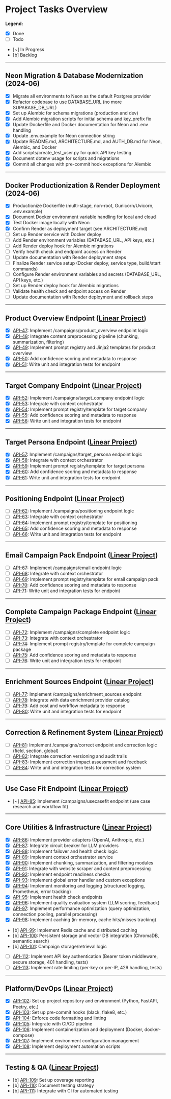 # Project Tasks Overview

**Legend:**  
- [x] Done  
- [ ] Todo  
- [~] In Progress  
- [b] Backlog

---

## Neon Migration & Database Modernization (2024-06)
- [x] Migrate all environments to Neon as the default Postgres provider
- [x] Refactor codebase to use DATABASE_URL (no more SUPABASE_DB_URL)
- [x] Set up Alembic for schema migrations (production and dev)
- [x] Add Alembic migration scripts for initial schema and key_prefix fix
- [x] Update Dockerfile and Docker documentation for Neon and .env handling
- [x] Update .env.example for Neon connection string
- [x] Update README.md, ARCHITECTURE.md, and AUTH_DB.md for Neon, Alembic, and Docker
- [x] Add scripts/create_test_user.py for quick API key testing
- [x] Document dotenv usage for scripts and migrations
- [x] Commit all changes with pre-commit hook exceptions for Alembic

---

## Docker Productionization & Render Deployment (2024-06)
- [x] Productionize Dockerfile (multi-stage, non-root, Gunicorn/Uvicorn, .env.example)
- [x] Document Docker environment variable handling for local and cloud
- [x] Test Docker image locally with Neon
- [x] Confirm Render as deployment target (see ARCHITECTURE.md)
- [ ] Set up Render service with Docker deploy
- [ ] Add Render environment variables (DATABASE_URL, API keys, etc.)
- [ ] Add Render deploy hook for Alembic migrations
- [ ] Verify health check and endpoint access on Render
- [ ] Update documentation with Render deployment steps
- [ ] Finalize Render service setup (Docker deploy, service type, build/start commands)
- [ ] Configure Render environment variables and secrets (DATABASE_URL, API keys, etc.)
- [ ] Set up Render deploy hook for Alembic migrations
- [ ] Validate health check and endpoint access on Render
- [ ] Update documentation with Render deployment and rollback steps

---

## Product Overview Endpoint ([Linear Project](https://linear.app/blossomer/project/product-overview-endpoint-4c2b752b91f1))
- [x] [API-47](https://linear.app/blossomer/issue/API-47/implement-campaignsproduct-overview-endpoint-logic): Implement /campaigns/product_overview endpoint logic
- [x] [API-48](https://linear.app/blossomer/issue/API-48/integrate-content-preprocessing-pipeline): Integrate content preprocessing pipeline (chunking, summarization, filtering)
- [x] [API-49](https://linear.app/blossomer/issue/API-49/implement-prompt-registry-and-jinja2-templates-for-product-overview): Implement prompt registry and Jinja2 templates for product overview
- [x] [API-50](https://linear.app/blossomer/issue/API-50/add-confidence-scoring-and-metadata-to-response): Add confidence scoring and metadata to response
- [x] [API-51](https://linear.app/blossomer/issue/API-51/write-unit-and-integration-tests-for-product-overview-endpoint): Write unit and integration tests for endpoint

---

## Target Company Endpoint ([Linear Project](https://linear.app/blossomer/project/target-company-endpoint-f89c1ba14f3c))
- [x] [API-52](https://linear.app/blossomer/issue/API-52/implement-campaignstarget-company-endpoint-logic): Implement /campaigns/target_company endpoint logic
- [x] [API-53](https://linear.app/blossomer/issue/API-53/integrate-with-context-orchestrator): Integrate with context orchestrator
- [x] [API-54](https://linear.app/blossomer/issue/API-54/implement-prompt-registrytemplate-for-target-company): Implement prompt registry/template for target company
- [x] [API-55](https://linear.app/blossomer/issue/API-55/add-confidence-scoring-and-metadata-to-response): Add confidence scoring and metadata to response
- [x] [API-56](https://linear.app/blossomer/issue/API-56/write-unit-and-integration-tests-for-target-company-endpoint): Write unit and integration tests for endpoint

---

## Target Persona Endpoint ([Linear Project](https://linear.app/blossomer/project/target-persona-endpoint-6a1cbd18b751))
- [x] [API-57](https://linear.app/blossomer/issue/API-57/implement-campaignstarget-persona-endpoint-logic): Implement /campaigns/target_persona endpoint logic
- [x] [API-58](https://linear.app/blossomer/issue/API-58/integrate-with-context-orchestrator): Integrate with context orchestrator
- [x] [API-59](https://linear.app/blossomer/issue/API-59/implement-prompt-registrytemplate-for-target-persona): Implement prompt registry/template for target persona
- [x] [API-60](https://linear.app/blossomer/issue/API-60/add-confidence-scoring-and-metadata-to-response): Add confidence scoring and metadata to response
- [x] [API-61](https://linear.app/blossomer/issue/API-61/write-unit-and-integration-tests-for-target-persona-endpoint): Write unit and integration tests for endpoint

---

## Positioning Endpoint ([Linear Project](https://linear.app/blossomer/project/positioning-endpoint-92715ccb8ba1))
- [ ] [API-62](https://linear.app/blossomer/issue/API-62/implement-campaignspositioning-endpoint-logic): Implement /campaigns/positioning endpoint logic
- [ ] [API-63](https://linear.app/blossomer/issue/API-63/integrate-with-context-orchestrator): Integrate with context orchestrator
- [ ] [API-64](https://linear.app/blossomer/issue/API-64/implement-prompt-registrytemplate-for-positioning): Implement prompt registry/template for positioning
- [ ] [API-65](https://linear.app/blossomer/issue/API-65/add-confidence-scoring-and-metadata-to-response): Add confidence scoring and metadata to response
- [ ] [API-66](https://linear.app/blossomer/issue/API-66/write-unit-and-integration-tests-for-positioning-endpoint): Write unit and integration tests for endpoint

---

## Email Campaign Pack Endpoint ([Linear Project](https://linear.app/blossomer/project/email-campaign-pack-endpoint-f0db36219e36))
- [ ] [API-67](https://linear.app/blossomer/issue/API-67/implement-campaignsemail-endpoint-logic): Implement /campaigns/email endpoint logic
- [ ] [API-68](https://linear.app/blossomer/issue/API-68/integrate-with-context-orchestrator): Integrate with context orchestrator
- [ ] [API-69](https://linear.app/blossomer/issue/API-69/implement-prompt-registrytemplate-for-email-campaign-pack): Implement prompt registry/template for email campaign pack
- [ ] [API-70](https://linear.app/blossomer/issue/API-70/add-confidence-scoring-and-metadata-to-response): Add confidence scoring and metadata to response
- [ ] [API-71](https://linear.app/blossomer/issue/API-71/write-unit-and-integration-tests-for-email-campaign-pack-endpoint): Write unit and integration tests for endpoint

---

## Complete Campaign Package Endpoint ([Linear Project](https://linear.app/blossomer/project/complete-campaign-package-endpoint-d0c5895fbf8e))
- [ ] [API-72](https://linear.app/blossomer/issue/API-72/implement-campaignscomplete-endpoint-logic): Implement /campaigns/complete endpoint logic
- [ ] [API-73](https://linear.app/blossomer/issue/API-73/integrate-with-context-orchestrator): Integrate with context orchestrator
- [ ] [API-74](https://linear.app/blossomer/issue/API-74/implement-prompt-registrytemplate-for-complete-campaign-package): Implement prompt registry/template for complete campaign package
- [ ] [API-75](https://linear.app/blossomer/issue/API-75/add-confidence-scoring-and-metadata-to-response): Add confidence scoring and metadata to response
- [ ] [API-76](https://linear.app/blossomer/issue/API-76/write-unit-and-integration-tests-for-complete-campaign-package): Write unit and integration tests for endpoint

---

## Enrichment Sources Endpoint ([Linear Project](https://linear.app/blossomer/project/enrichment-sources-endpoint-6f53bf1b7b28))
- [ ] [API-77](https://linear.app/blossomer/issue/API-77/implement-campaignsenrichment-sources-endpoint): Implement /campaigns/enrichment_sources endpoint
- [ ] [API-78](https://linear.app/blossomer/issue/API-78/integrate-with-data-enrichment-provider-catalog): Integrate with data enrichment provider catalog
- [ ] [API-79](https://linear.app/blossomer/issue/API-79/add-cost-and-workflow-metadata-to-response): Add cost and workflow metadata to response
- [ ] [API-80](https://linear.app/blossomer/issue/API-80/write-unit-and-integration-tests-for-enrichment-sources-endpoint): Write unit and integration tests for endpoint

---

## Correction & Refinement System ([Linear Project](https://linear.app/blossomer/project/correction-and-refinement-system-5c84d106c128))
- [ ] [API-81](https://linear.app/blossomer/issue/API-81/implement-campaignscorrect-endpoint-and-correction-logic-field-section): Implement /campaigns/correct endpoint and correction logic (field, section, global)
- [ ] [API-82](https://linear.app/blossomer/issue/API-82/integrate-correction-versioning-and-audit-trails): Integrate correction versioning and audit trails
- [ ] [API-83](https://linear.app/blossomer/issue/API-83/implement-correction-impact-assessment-and-feedback): Implement correction impact assessment and feedback
- [ ] [API-84](https://linear.app/blossomer/issue/API-84/write-unit-and-integration-tests-for-correction-system): Write unit and integration tests for correction system

---

## Use Case Fit Endpoint ([Linear Project](https://linear.app/blossomer/project/use-case-fit-endpoint-e793af82af2e))
- [~] [API-85](https://linear.app/blossomer/issue/API-85/implement-campaignsusecasefit-endpoint-use-case-research-and-workflow): Implement /campaigns/usecasefit endpoint (use case research and workflow fit)

---

## Core Utilities & Infrastructure ([Linear Project](https://linear.app/blossomer/project/core-utilities-and-infrastructure-5fc2e2836583))
- [x] [API-86](https://linear.app/blossomer/issue/API-86/implement-provider-adapters-openai-anthropic-etc): Implement provider adapters (OpenAI, Anthropic, etc.)
- [x] [API-87](https://linear.app/blossomer/issue/API-87/integrate-circuit-breaker-for-llm-providers): Integrate circuit breaker for LLM providers
- [x] [API-88](https://linear.app/blossomer/issue/API-88/implement-failover-and-health-check-logic): Implement failover and health check logic
- [x] [API-89](https://linear.app/blossomer/issue/API-89/implement-context-orchestrator-service): Implement context orchestrator service
- [x] [API-90](https://linear.app/blossomer/issue/API-90/implement-chunking-summarization-and-filtering-modules): Implement chunking, summarization, and filtering modules
- [x] [API-91](https://linear.app/blossomer/issue/API-91/integrate-with-website-scraper-and-content-preprocessing): Integrate with website scraper and content preprocessing
- [x] [API-92](https://linear.app/blossomer/issue/API-92/implement-endpoint-readiness-checks): Implement endpoint readiness checks
- [x] [API-93](https://linear.app/blossomer/issue/API-93/implement-global-error-handler-and-custom-exceptions): Implement global error handler and custom exceptions
- [x] [API-94](https://linear.app/blossomer/issue/API-94/implement-monitoring-and-logging-structured-logging-prometheus-error): Implement monitoring and logging (structured logging, Prometheus, error tracking)
- [x] [API-95](https://linear.app/blossomer/issue/API-95/implement-health-check-endpoints): Implement health check endpoints
- [x] [API-96](https://linear.app/blossomer/issue/API-96/implement-quality-evaluation-system-llm-scoring-feedback): Implement quality evaluation system (LLM scoring, feedback)
- [x] [API-97](https://linear.app/blossomer/issue/API-97/implement-performance-optimization-query-optimization-connection): Implement performance optimization (query optimization, connection pooling, parallel processing)
- [x] [API-98](https://linear.app/blossomer/issue/API-98/implement-caching-in-memory-cache-hitsmisses-tracking): Implement caching (in-memory, cache hits/misses tracking)
- [b] [API-99](https://linear.app/blossomer/issue/API-99/implement-redis-cache-and-distributed-caching): Implement Redis cache and distributed caching
- [b] [API-100](https://linear.app/blossomer/issue/API-100/persistent-storage-and-vector-db-integration-chromadb-semantic-search): Persistent storage and vector DB integration (ChromaDB, semantic search)
- [b] [API-101](https://linear.app/blossomer/issue/API-101/campaign-storageretrieval-logic): Campaign storage/retrieval logic
- [ ] [API-112](https://linear.app/blossomer/issue/API-112/implement-api-key-authentication): Implement API key authentication (Bearer token middleware, secure storage, 401 handling, tests)
- [ ] [API-113](https://linear.app/blossomer/issue/API-113/implement-rate-limiting): Implement rate limiting (per-key or per-IP, 429 handling, tests)

---

## Platform/DevOps ([Linear Project](https://linear.app/blossomer/project/platform-and-devops-eef5ff88a3bf))
- [x] [API-102](https://linear.app/blossomer/issue/API-102/set-up-project-repository-and-environment-python-fastapi-poetry-etc): Set up project repository and environment (Python, FastAPI, Poetry, etc.)
- [x] [API-103](https://linear.app/blossomer/issue/API-103/set-up-pre-commit-hooks-black-flake8-etc): Set up pre-commit hooks (black, flake8, etc.)
- [x] [API-104](https://linear.app/blossomer/issue/API-104/enforce-code-formatting-and-linting): Enforce code formatting and linting
- [x] [API-105](https://linear.app/blossomer/issue/API-105/integrate-with-cicd-pipeline): Integrate with CI/CD pipeline
- [x] [API-106](https://linear.app/blossomer/issue/API-106/implement-containerization-and-deployment-docker-docker-compose): Implement containerization and deployment (Docker, docker-compose)
- [x] [API-107](https://linear.app/blossomer/issue/API-107/implement-environment-configuration-management): Implement environment configuration management
- [x] [API-108](https://linear.app/blossomer/issue/API-108/implement-deployment-automation-scripts): Implement deployment automation scripts

---

## Testing & QA ([Linear Project](https://linear.app/blossomer/project/testing-and-qa-3b123f14d108))
- [b] [API-109](https://linear.app/blossomer/issue/API-109/set-up-coverage-reporting): Set up coverage reporting
- [b] [API-110](https://linear.app/blossomer/issue/API-110/document-testing-strategy): Document testing strategy
- [b] [API-111](https://linear.app/blossomer/issue/API-111/integrate-with-ci-for-automated-testing): Integrate with CI for automated testing 